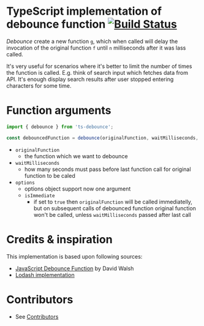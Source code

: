 TypeScript implementation of debounce function [![Build Status](https://travis-ci.org/chodorowicz/ts-debounce.svg?branch=master)](https://travis-ci.org/chodorowicz/ts-debounce)
==============================================

*Debounce* create a new function `g`, which when called will delay the invocation of the original function `f` until `n` milliseconds after it was lass called.

It's very useful for scenarios where it's better to limit the number of times the function is called. E.g. think of search input which fetches data from API. It's enough display search results after user stopped entering characters for some time.

Function arguments
==================
```ts
import { debounce } from 'ts-debounce';

const debouncedFunction = debounce(originalFunction, waitMilliseconds, options);
```
- `originalFunction`
  - the function which we want to debounce
- `waitMilliseconds`
  - how many seconds must pass before last function call for original function to be caled
- `options`
  - options object support now one argument
  - `isImmediate`
    - if set to `true` then `originalFunction` will be called immediatelly, but on subsequent calls of debounced function original function won't be called, unless `waitMilliseconds` passed after last call

Credits & inspiration
=====================
This implementation is based upon following sources:
- [JavaScript Debounce Function](https://davidwalsh.name/javascript-debounce-function) by David Walsh
- [Lodash implementation](https://lodash.com/)

Contributors
============
- See [Contributors](./CONTRIBUTORS.md)
